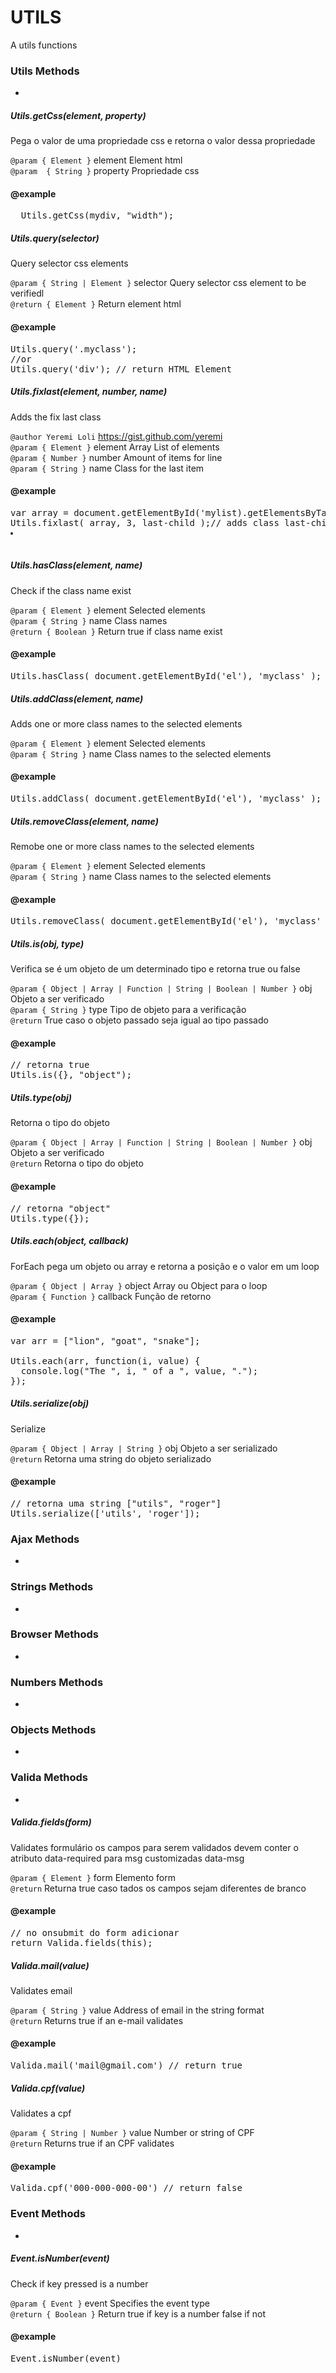 UTILS
=====
A utils functions


### Utils Methods
-

##### <i>Utils.getCss(element, property)</i>
Pega o valor de uma propriedade css e retorna o valor dessa propriedade

`@param { Element }` element Element html<br />
`@param  { String }` property Propriedade css

#### @example 
<pre>
  Utils.getCss(mydiv, "width");
</pre>


##### <i>Utils.query(selector)</i>
Query selector css elements

`@param { String | Element }` selector Query selector css element to be verifiedl<br />
`@return { Element }` Return element html

#### @example 
<pre>
Utils.query('.myclass');
//or
Utils.query('div'); // return HTML Element
</pre>


##### <i>Utils.fixlast(element, number, name)</i>
Adds the fix last class

`@author Yeremi Loli` <https://gist.github.com/yeremi><br />
`@param { Element }` element Array List of elements<br />
`@param { Number }` number Amount of items for line<br />
`@param { String }` name Class for the last item

#### @example 
<pre>
var array = document.getElementById('mylist).getElementsByTagName('li');
Utils.fixlast( array, 3, last-child );// adds class last-child in a 3 item <li class="last-child"></li>
</pre>
    
    
##### <i>Utils.hasClass(element, name)</i>
Check if the class name exist

`@param { Element }` element Selected elements<br />
`@param { String }` name Class names<br />
`@return { Boolean }` Return true if class name exist

#### @example 
<pre>
Utils.hasClass( document.getElementById('el'), 'myclass' );
</pre>
    
##### <i>Utils.addClass(element, name)</i>
Adds one or more class names to the selected elements

`@param { Element }` element Selected elements<br />
`@param { String }` name Class names to the selected elements

#### @example 

<pre>
Utils.addClass( document.getElementById('el'), 'myclass' );
</pre>

    
##### <i>Utils.removeClass(element, name)</i>  
Remobe one or more class names to the selected elements

`@param { Element }` element Selected elements<br />
`@param { String }` name Class names to the selected elements

#### @example 

<pre>
Utils.removeClass( document.getElementById('el'), 'myclass' );
</pre>


##### <i>Utils.is(obj, type)</i>
Verifica se é um objeto de um determinado tipo e retorna true ou false

`@param { Object | Array | Function | String | Boolean | Number }` obj Objeto a ser verificado<br />
`@param { String }` type Tipo de objeto para a verificação<br />
`@return` True caso o objeto passado seja igual ao tipo passado

#### @example

<pre>
// retorna true
Utils.is({}, "object");
</pre>


    
##### <i>Utils.type(obj)</i>
Retorna o tipo do objeto

`@param { Object | Array | Function | String | Boolean | Number }` obj Objeto a ser verificado<br />
`@return` Retorna o tipo do objeto

#### @example

<pre>
// retorna "object"
Utils.type({}); 
</pre>



##### <i>Utils.each(object, callback)</i>
ForEach pega um objeto ou array e retorna a posição e o valor em um loop

`@param { Object | Array }` object Array ou Object para o loop<br />
`@param { Function }` callback Função de retorno

#### @example
<pre>
var arr = ["lion", "goat", "snake"];
  
Utils.each(arr, function(i, value) {
  console.log("The ", i, " of a ", value, ".");
});
</pre>
 
##### <i>Utils.serialize(obj)</i>
Serialize

`@param { Object | Array | String }` obj Objeto a ser serializado<br />
`@return` Retorna uma string do objeto serializado

#### @example

<pre>
// retorna uma string ["utils", "roger"]
Utils.serialize(['utils', 'roger']);
</pre>



### Ajax Methods
-



### Strings Methods
-


### Browser Methods
-


### Numbers Methods
-


### Objects Methods
-


### Valida Methods
-

##### <i>Valida.fields(form)</i>
Validates formulário os campos para serem validados devem conter o atributo data-required para msg customizadas data-msg

`@param { Element }` form Elemento form<br />
`@return` Returna true caso tados os campos sejam diferentes de branco

#### @example

<pre>
// no onsubmit do form adicionar
return Valida.fields(this);
</pre>


##### <i>Valida.mail(value)</i>
Validates email

`@param { String }` value Address of email in the string format<br />
`@return` Returns true if an e-mail validates

#### @example

<pre>
Valida.mail('mail@gmail.com') // return true
</pre>


##### <i>Valida.cpf(value)</i>
Validates a cpf

`@param { String | Number }` value Number or string of CPF<br />
`@return` Returns true if an CPF validates

#### @example
<pre>
Valida.cpf('000-000-000-00') // return false
</pre>




### Event Methods
-

##### <i>Event.isNumber(event)</i>
Check if key pressed is a number

`@param { Event }` event Specifies the event type<br />
`@return { Boolean }` Return true if key is a number false if not

#### @example
<pre>
Event.isNumber(event)
</pre>
